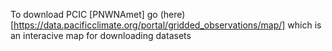 To download PCIC [PNWNAmet] go (here)[https://data.pacificclimate.org/portal/gridded_observations/map/] which is an interacive map for downloading datasets
